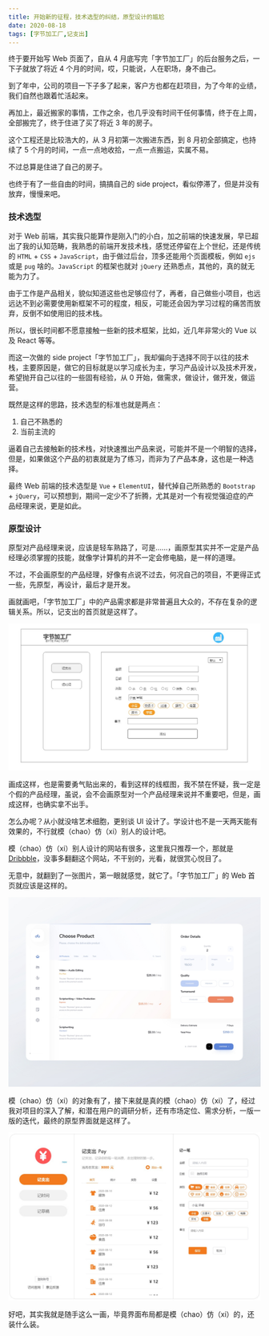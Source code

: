 ```yaml
---
title: 开始新的征程，技术选型的纠结，原型设计的尴尬
date: 2020-08-18
tags: [字节加工厂,记支出]
---
```


终于要开始写 Web 页面了，自从 4 月底写完「字节加工厂」的后台服务之后，一下子就放了将近 4 个月的时间，哎，只能说，人在职场，身不由己。

<!-- more -->

到了年中，公司的项目一下子多了起来，客户方也都在赶项目，为了今年的业绩，我们自然也跟着忙活起来。

再加上，最近搬家的事情，工作之余，也几乎没有时间干任何事情，终于在上周，全部搬完了，终于住进了买了将近 3 年的房子。

这个工程还是比较浩大的，从 3 月初第一次搬进东西，到 8 月初全部搞定，也持续了 5 个月的时间，一点一点地收拾，一点一点搬运，实属不易。

不过总算是住进了自己的房子。

也终于有了一些自由的时间，搞搞自己的 side project，看似停滞了，但是并没有放弃，慢慢来吧。

### 技术选型

对于 Web 前端，其实我只能算作是刚入门的小白，加之前端的快速发展，早已超出了我的认知范畴，我熟悉的前端开发技术栈，感觉还停留在上个世纪，还是传统的 `HTML` + `CSS` + `JavaScript`，由于做过后台，顶多还能用个页面模板，例如 `ejs` 或是 `pug` 啥的。`JavaScript` 的框架也就对 `jQuery` 还熟悉点，其他的，真的就无能为力了。

由于工作是产品相关，貌似知道这些也足够应付了，再者，自己做些小项目，也远远达不到必需要使用新框架不可的程度，相反，可能还会因为学习过程的痛苦而放弃，反倒不如使用旧的技术栈。

所以，很长时间都不愿意接触一些新的技术框架，比如，近几年非常火的 Vue 以及 React 等等。

而这一次做的 side project「字节加工厂」，我却偏向于选择不同于以往的技术栈，主要原因是，做它的目标就是以学习成长为主，学习产品设计以及技术开发，希望抛开自己以往的一些固有经验，从 0 开始，做需求，做设计，做开发，做运营。

既然是这样的思路，技术选型的标准也就是两点：

1. 自己不熟悉的
2. 当前主流的

逼着自己去接触新的技术栈，对快速推出产品来说，可能并不是一个明智的选择，但是，如果做这个产品的初衷就是为了练习，而非为了产品本身，这也是一种选择。

最终 Web 前端的技术选型是 `Vue` + `ElementUI`，替代掉自己所熟悉的 `Bootstrap` + `jQuery`，可以预想到，期间一定少不了折腾，尤其是对一个有视觉强迫症的产品经理来说，更是如此。

### 原型设计

原型对产品经理来说，应该是轻车熟路了，可是......，画原型其实并不一定是产品经理必须掌握的技能，就像学计算机的并不一定会修电脑，是一样的道理。

不过，不会画原型的产品经理，好像有点说不过去，何况自己的项目，不更得正式一些，先原型，再设计，最后才是开发。

画就画吧，「字节加工厂」中的产品需求都是非常普遍且大众的，不存在复杂的逻辑关系。所以，记支出的首页就是这样了。

![](./_image/2020-08-17-23-54-18.jpg)

画成这样，也是需要勇气贴出来的，看到这样的线框图，我不禁在怀疑，我一定是个假的产品经理，虽说，会不会画原型对一个产品经理来说并不重要吧，但是，画成这样，也确实拿不出手。

怎么办呢？从小就没啥艺术细胞，更别谈 UI 设计了。学设计也不是一天两天能有效果的，不行就模（chao）仿（xi）别人的设计吧。

模（chao）仿（xi）别人设计的网站有很多，这里我只推荐一个，那就是 [Dribbble](https://dribbble.com/)，没事多翻翻这个网站，不干别的，光看，就很赏心悦目了。

无意中，就翻到了一张图片，第一眼就感觉，就它了。「字节加工厂」的 Web 首页就应该是这样的。

![](./_image/参考设计.png)

模（chao）仿（xi）的对象有了，接下来就是真的模（chao）仿（xi）了，经过我对项目的深入了解，和潜在用户的调研分析，还有市场定位、需求分析，一版一版的迭代，最终的原型界面就是这样了。

![](./_image/2020-08-18-00-09-25.jpg)

好吧，其实我就是随手这么一画，毕竟界面布局都是模（chao）仿（xi）的，还装什么装。



